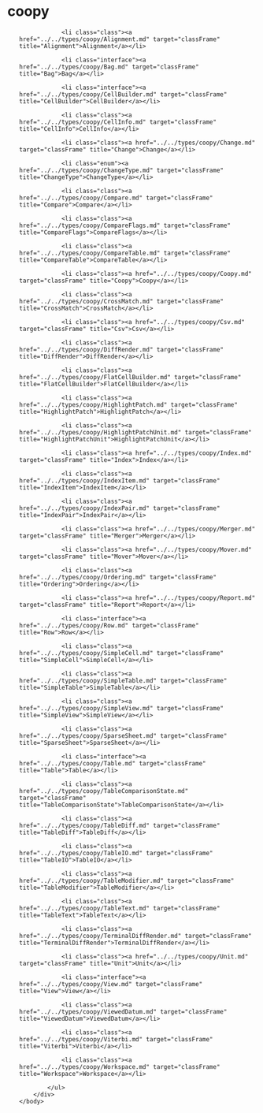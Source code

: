 <!DOCTYPE HTML PUBLIC "-//W3C//DTD HTML 4.01 Transitional//EN" "http://www.w3.org/tr/html4/loose.dtd">
<html>
	<head>
		<title>Package coopy Type List</title>
	</head>
	<body>
		<div class="onepackage" id="types-frame">
			<h1>coopy</h1>
			<ul class="packages">

				<li class="class"><a href="../../types/coopy/Alignment.md" target="classFrame" title="Alignment">Alignment</a></li>

				<li class="interface"><a href="../../types/coopy/Bag.md" target="classFrame" title="Bag">Bag</a></li>

				<li class="interface"><a href="../../types/coopy/CellBuilder.md" target="classFrame" title="CellBuilder">CellBuilder</a></li>

				<li class="class"><a href="../../types/coopy/CellInfo.md" target="classFrame" title="CellInfo">CellInfo</a></li>

				<li class="class"><a href="../../types/coopy/Change.md" target="classFrame" title="Change">Change</a></li>

				<li class="enum"><a href="../../types/coopy/ChangeType.md" target="classFrame" title="ChangeType">ChangeType</a></li>

				<li class="class"><a href="../../types/coopy/Compare.md" target="classFrame" title="Compare">Compare</a></li>

				<li class="class"><a href="../../types/coopy/CompareFlags.md" target="classFrame" title="CompareFlags">CompareFlags</a></li>

				<li class="class"><a href="../../types/coopy/CompareTable.md" target="classFrame" title="CompareTable">CompareTable</a></li>

				<li class="class"><a href="../../types/coopy/Coopy.md" target="classFrame" title="Coopy">Coopy</a></li>

				<li class="class"><a href="../../types/coopy/CrossMatch.md" target="classFrame" title="CrossMatch">CrossMatch</a></li>

				<li class="class"><a href="../../types/coopy/Csv.md" target="classFrame" title="Csv">Csv</a></li>

				<li class="class"><a href="../../types/coopy/DiffRender.md" target="classFrame" title="DiffRender">DiffRender</a></li>

				<li class="class"><a href="../../types/coopy/FlatCellBuilder.md" target="classFrame" title="FlatCellBuilder">FlatCellBuilder</a></li>

				<li class="class"><a href="../../types/coopy/HighlightPatch.md" target="classFrame" title="HighlightPatch">HighlightPatch</a></li>

				<li class="class"><a href="../../types/coopy/HighlightPatchUnit.md" target="classFrame" title="HighlightPatchUnit">HighlightPatchUnit</a></li>

				<li class="class"><a href="../../types/coopy/Index.md" target="classFrame" title="Index">Index</a></li>

				<li class="class"><a href="../../types/coopy/IndexItem.md" target="classFrame" title="IndexItem">IndexItem</a></li>

				<li class="class"><a href="../../types/coopy/IndexPair.md" target="classFrame" title="IndexPair">IndexPair</a></li>

				<li class="class"><a href="../../types/coopy/Merger.md" target="classFrame" title="Merger">Merger</a></li>

				<li class="class"><a href="../../types/coopy/Mover.md" target="classFrame" title="Mover">Mover</a></li>

				<li class="class"><a href="../../types/coopy/Ordering.md" target="classFrame" title="Ordering">Ordering</a></li>

				<li class="class"><a href="../../types/coopy/Report.md" target="classFrame" title="Report">Report</a></li>

				<li class="interface"><a href="../../types/coopy/Row.md" target="classFrame" title="Row">Row</a></li>

				<li class="class"><a href="../../types/coopy/SimpleCell.md" target="classFrame" title="SimpleCell">SimpleCell</a></li>

				<li class="class"><a href="../../types/coopy/SimpleTable.md" target="classFrame" title="SimpleTable">SimpleTable</a></li>

				<li class="class"><a href="../../types/coopy/SimpleView.md" target="classFrame" title="SimpleView">SimpleView</a></li>

				<li class="class"><a href="../../types/coopy/SparseSheet.md" target="classFrame" title="SparseSheet">SparseSheet</a></li>

				<li class="interface"><a href="../../types/coopy/Table.md" target="classFrame" title="Table">Table</a></li>

				<li class="class"><a href="../../types/coopy/TableComparisonState.md" target="classFrame" title="TableComparisonState">TableComparisonState</a></li>

				<li class="class"><a href="../../types/coopy/TableDiff.md" target="classFrame" title="TableDiff">TableDiff</a></li>

				<li class="class"><a href="../../types/coopy/TableIO.md" target="classFrame" title="TableIO">TableIO</a></li>

				<li class="class"><a href="../../types/coopy/TableModifier.md" target="classFrame" title="TableModifier">TableModifier</a></li>

				<li class="class"><a href="../../types/coopy/TableText.md" target="classFrame" title="TableText">TableText</a></li>

				<li class="class"><a href="../../types/coopy/TerminalDiffRender.md" target="classFrame" title="TerminalDiffRender">TerminalDiffRender</a></li>

				<li class="class"><a href="../../types/coopy/Unit.md" target="classFrame" title="Unit">Unit</a></li>

				<li class="interface"><a href="../../types/coopy/View.md" target="classFrame" title="View">View</a></li>

				<li class="class"><a href="../../types/coopy/ViewedDatum.md" target="classFrame" title="ViewedDatum">ViewedDatum</a></li>

				<li class="class"><a href="../../types/coopy/Viterbi.md" target="classFrame" title="Viterbi">Viterbi</a></li>

				<li class="class"><a href="../../types/coopy/Workspace.md" target="classFrame" title="Workspace">Workspace</a></li>

			</ul>
		</div>
	</body>
</html>


